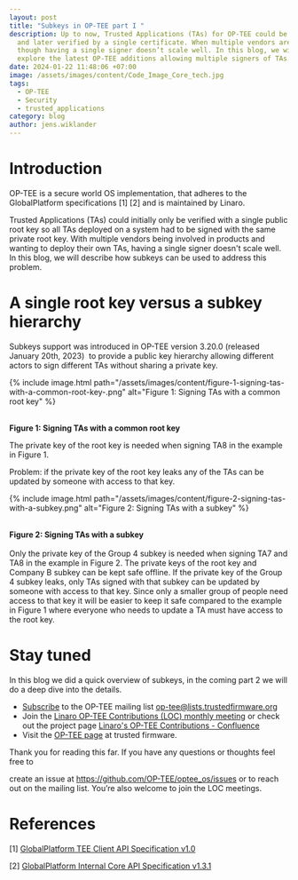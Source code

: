 ```yaml
---
layout: post
title: "Subkeys in OP-TEE part I "
description: Up to now, Trusted Applications (TAs) for OP-TEE could be signed
  and later verified by a single certificate. When multiple vendors are involved
  though having a single signer doesn’t scale well. In this blog, we will
  explore the latest OP-TEE additions allowing multiple signers of TAs.
date: 2024-01-22 11:48:06 +07:00
image: /assets/images/content/Code_Image_Core_tech.jpg
tags:
  - OP-TEE
  - Security
  - trusted_applications
category: blog
author: jens.wiklander
---
```

# Introduction

OP-TEE is a secure world OS implementation, that adheres to the GlobalPlatform specifications \[1] \[2] and is maintained by Linaro.

Trusted Applications (TAs) could initially only be verified with a single public root key so all TAs deployed on a system had to be signed with the same private root key. With multiple vendors being involved in products and wanting to deploy their own TAs, having a single signer doesn't scale well. In this blog, we will describe how subkeys can be used to address this problem.

# A single root key versus a subkey hierarchy

Subkeys support was introduced in OP-TEE version 3.20.0 (released January 20th, 2023)  to provide a public key hierarchy allowing different actors to sign different TAs without sharing a private key.

{% include image.html path="/assets/images/content/figure-1-signing-tas-with-a-common-root-key-.png" alt="Figure 1: Signing TAs with a common root key" %}

\
**Figure 1: Signing TAs with a common root key**

The private key of the root key is needed when signing TA8 in the example in Figure 1. 

Problem: if the private key of the root key leaks any of the TAs can be updated by someone with access to that key.

{% include image.html path="/assets/images/content/figure-2-signing-tas-with-a-subkey.png" alt="Figure 2: Signing TAs with a subkey" %}

\
**Figure 2: Signing TAs with a subkey**\
\
Only the private key of the Group 4 subkey is needed when signing TA7 and TA8 in the example in Figure 2. The private keys of the root key and Company B subkey can be kept safe offline. If the private key of the Group 4 subkey leaks, only TAs signed with that subkey can be updated by someone with access to that key. Since only a smaller group of people need access to that key it will be easier to keep it safe compared to the example in Figure 1 where everyone who needs to update a TA must have access to the root key.

# Stay tuned

In this blog we did a quick overview of subkeys, in the coming part 2 we will do a deep dive into the details.

* [Subscribe](https://lists.trustedfirmware.org/mailman3/lists/op-tee.lists.trustedfirmware.org/) to the OP-TEE mailing list [op-tee@lists.trustedfirmware.org](mailto:op-tee@lists.trustedfirmware.org)
* Join the [Linaro OP-TEE Contributions (LOC) monthly meeting](https://www.trustedfirmware.org/meetings/) or check out the project page [Linaro's OP-TEE Contributions - Confluence](https://linaro.atlassian.net/wiki/spaces/LOC/overview)
* Visit the [OP-TEE page](https://www.trustedfirmware.org/projects/op-tee/) at trusted firmware.

Thank you for reading this far. If you have any questions or thoughts feel free to 

create an issue at <https://github.com/OP-TEE/optee_os/issues> or to reach out on the mailing list. You’re also welcome to join the LOC meetings.

# References

\[1] [GlobalPlatform TEE Client API Specification v1.0](https://globalplatform.org/specs-library/tee-client-api-specification/) 

\[2] [GlobalPlatform Internal Core API Specification v1.3.1](https://globalplatform.org/specs-library/tee-internal-core-api-specification/)